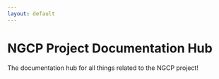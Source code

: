 ```yaml
---
layout: default
---
```


# NGCP Project Documentation Hub

The documentation hub for all things related to the NGCP project!
